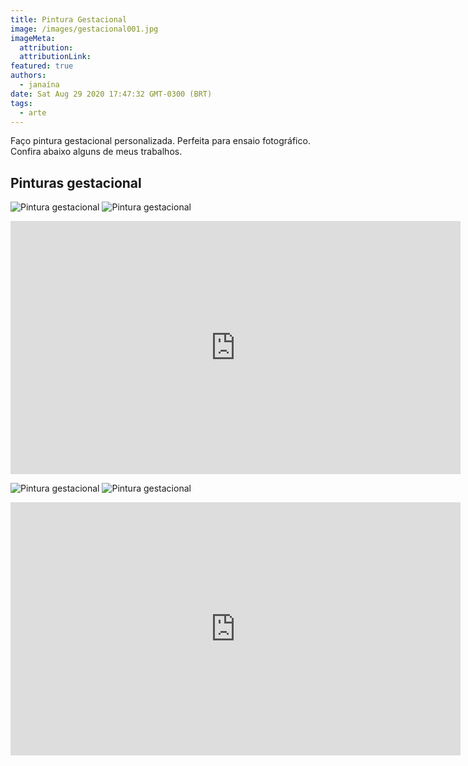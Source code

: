 ```yaml
---
title: Pintura Gestacional
image: /images/gestacional001.jpg
imageMeta:
  attribution:
  attributionLink:
featured: true
authors:
  - janaína
date: Sat Aug 29 2020 17:47:32 GMT-0300 (BRT)
tags:
  - arte
---
```


Faço pintura gestacional personalizada. Perfeita para ensaio fotográfico. Confira abaixo alguns de meus trabalhos.

## Pinturas gestacional

![Pintura gestacional](/images/gestacional001.jpg)
![Pintura gestacional](/images/gestacional002.jpg)

<iframe width="720" height="405" src="https://www.youtube.com/embed/CAK-cOJ5MI0" frameborder="0" allow="accelerometer; autoplay; encrypted-media; gyroscope; picture-in-picture" allowfullscreen></iframe>

![Pintura gestacional](/images/gestacional003.jpg)
![Pintura gestacional](/images/gestacional004.jpg)

<iframe width="720" height="405" src="https://www.youtube.com/embed/Ldwjzis1KcI" frameborder="0" allow="accelerometer; autoplay; encrypted-media; gyroscope; picture-in-picture" allowfullscreen></iframe>
